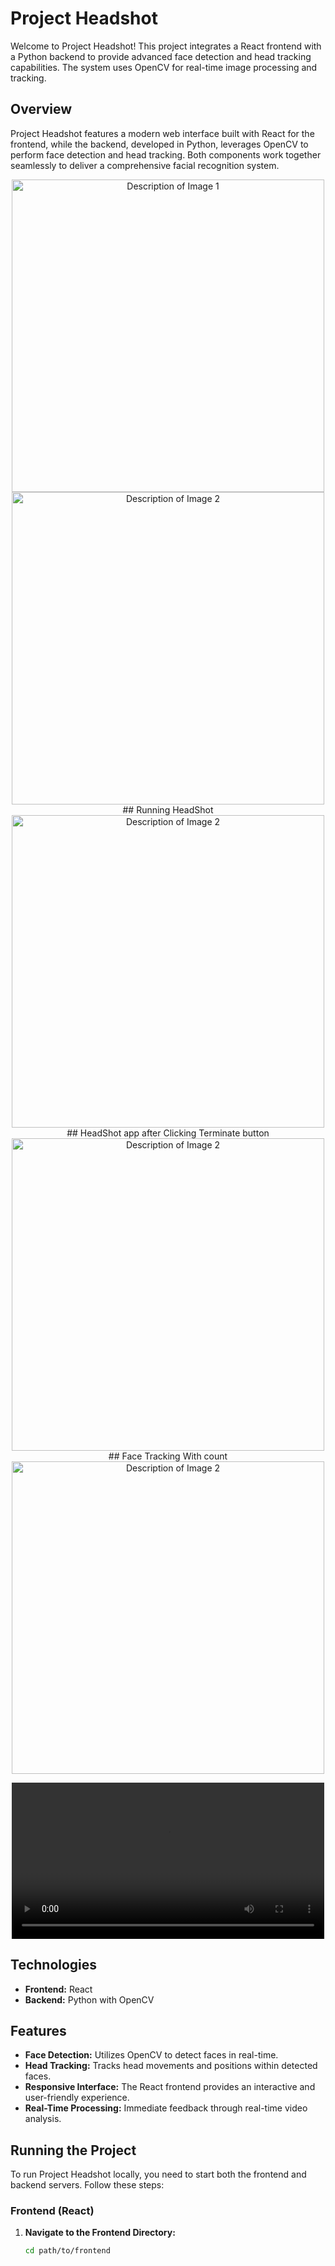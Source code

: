 # Project Headshot

Welcome to Project Headshot! This project integrates a React frontend with a Python backend to provide advanced face detection and head tracking capabilities. The system uses OpenCV for real-time image processing and tracking.

## Overview

Project Headshot features a modern web interface built with React for the frontend, while the backend, developed in Python, leverages OpenCV to perform face detection and head tracking. Both components work together seamlessly to deliver a comprehensive facial recognition system.

<p align="center">
  <img src="https://github.com/user-attachments/assets/023c6740-205a-4305-8b5f-25521925dba2" alt="Description of Image 1" width="500"/>
  <img src="https://github.com/user-attachments/assets/a2066e6c-9d5d-4565-b289-1ad048badacd" alt="Description of Image 2" width="500"/>
  ## Running HeadShot
  <img src="https://github.com/user-attachments/assets/f6a1ea3c-449e-4174-8b82-192da8f24db7" alt="Description of Image 2" width="500"/>
  ## HeadShot app after Clicking Terminate button
  <img src="https://github.com/user-attachments/assets/3ee52de6-5356-44b1-82be-85adbf16765f" alt="Description of Image 2" width="500"/>
  ## Face Tracking With count
  <img src="https://github.com/user-attachments/assets/89328029-e143-470f-9196-682258aefa75" alt="Description of Image 2" width="500"/>
</p>

<p align="center">
  <video width="500" controls>
    <source src="https://github.com/user-attachments/assets/3b2fa4bf-6f66-4d9a-9114-dcfc07720225">
    Your browser does not support the video tag.
  </video>
</p>



## Technologies
- **Frontend:** React
- **Backend:** Python with OpenCV

## Features

- **Face Detection:** Utilizes OpenCV to detect faces in real-time.
- **Head Tracking:** Tracks head movements and positions within detected faces.
- **Responsive Interface:** The React frontend provides an interactive and user-friendly experience.
- **Real-Time Processing:** Immediate feedback through real-time video analysis.

## Running the Project

To run Project Headshot locally, you need to start both the frontend and backend servers. Follow these steps:

### Frontend (React)

1. **Navigate to the Frontend Directory:**
   ```bash
   cd path/to/frontend
